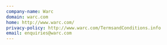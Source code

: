 ```yaml
---
company-name: Warc
domain: warc.com
home: http://www.warc.com/
privacy-policy: http://www.warc.com/TermsandConditions.info
email: enquiries@warc.com
---
```




